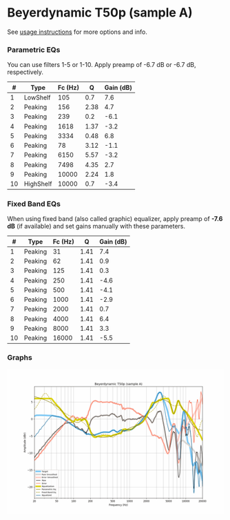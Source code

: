 # Beyerdynamic T50p (sample A)
See [usage instructions](https://github.com/jaakkopasanen/AutoEq#usage) for more options and info.

### Parametric EQs
You can use filters 1-5 or 1-10. Apply preamp of -6.7 dB or -6.7 dB, respectively.

|   # | Type      |   Fc (Hz) |    Q |   Gain (dB) |
|-----|-----------|-----------|------|-------------|
|   1 | LowShelf  |       105 | 0.7  |         7.6 |
|   2 | Peaking   |       156 | 2.38 |         4.7 |
|   3 | Peaking   |       239 | 0.2  |        -6.1 |
|   4 | Peaking   |      1618 | 1.37 |        -3.2 |
|   5 | Peaking   |      3334 | 0.48 |         6.8 |
|   6 | Peaking   |        78 | 3.12 |        -1.1 |
|   7 | Peaking   |      6150 | 5.57 |        -3.2 |
|   8 | Peaking   |      7498 | 4.35 |         2.7 |
|   9 | Peaking   |     10000 | 2.24 |         1.8 |
|  10 | HighShelf |     10000 | 0.7  |        -3.4 |

### Fixed Band EQs
When using fixed band (also called graphic) equalizer, apply preamp of **-7.6 dB** (if available) and set gains manually with these parameters.

|   # | Type    |   Fc (Hz) |    Q |   Gain (dB) |
|-----|---------|-----------|------|-------------|
|   1 | Peaking |        31 | 1.41 |         7.4 |
|   2 | Peaking |        62 | 1.41 |         0.9 |
|   3 | Peaking |       125 | 1.41 |         0.3 |
|   4 | Peaking |       250 | 1.41 |        -4.6 |
|   5 | Peaking |       500 | 1.41 |        -4.1 |
|   6 | Peaking |      1000 | 1.41 |        -2.9 |
|   7 | Peaking |      2000 | 1.41 |         0.7 |
|   8 | Peaking |      4000 | 1.41 |         6.4 |
|   9 | Peaking |      8000 | 1.41 |         3.3 |
|  10 | Peaking |     16000 | 1.41 |        -5.5 |

### Graphs
![](./Beyerdynamic%20T50p%20(sample%20A).png)
